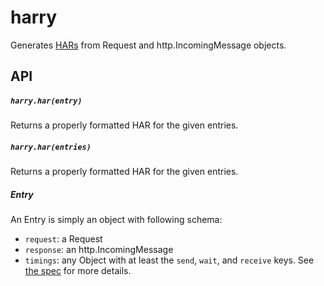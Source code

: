 # harry

Generates
[HARs](https://dvcs.w3.org/hg/webperf/raw-file/tip/specs/HAR/Overview.html)
from Request and http.IncomingMessage objects.

## API

##### `harry.har(entry)`

Returns a properly formatted HAR for the given entries.

##### `harry.har(entries)`

Returns a properly formatted HAR for the given entries.

##### Entry
An Entry is simply an object with following schema:

* `request`: a Request
* `response`: an http.IncomingMessage
* `timings`: any Object with at least the `send`, `wait`, and `receive`
  keys. See [the spec](https://dvcs.w3.org/hg/webperf/raw-file/tip/specs/HAR/Overview.html)
  for more details.
